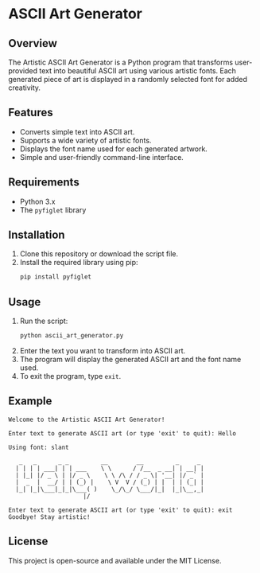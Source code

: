 # ASCII Art Generator

## Overview
The Artistic ASCII Art Generator is a Python program that transforms user-provided text into beautiful ASCII art using various artistic fonts. Each generated piece of art is displayed in a randomly selected font for added creativity.

## Features
- Converts simple text into ASCII art.
- Supports a wide variety of artistic fonts.
- Displays the font name used for each generated artwork.
- Simple and user-friendly command-line interface.

## Requirements
- Python 3.x
- The `pyfiglet` library

## Installation
1. Clone this repository or download the script file.
2. Install the required library using pip:
   ```bash
   pip install pyfiglet
   ```

## Usage
1. Run the script:
   ```bash
   python ascii_art_generator.py
   ```
2. Enter the text you want to transform into ASCII art.
3. The program will display the generated ASCII art and the font name used.
4. To exit the program, type `exit`.

## Example
```plaintext
Welcome to the Artistic ASCII Art Generator!

Enter text to generate ASCII art (or type 'exit' to quit): Hello

Using font: slant

   _   _      _ _         __        __         _     _
  | | | | ___| | | ___    \ \      / /__  _ __| | __| |
  | |_| |/ _ \ | |/ _ \    \ \ /\ / / _ \| '__| |/ _` |
  |  _  |  __/ | | (_) |    \ V  V / (_) | |  | | (_| |
  |_| |_|\___|_|_|\___( )    \_/\_/ \___/|_|  |_|\__,_|
                     |/                                 

Enter text to generate ASCII art (or type 'exit' to quit): exit
Goodbye! Stay artistic!
```

## License
This project is open-source and available under the MIT License.

